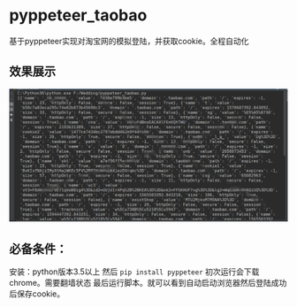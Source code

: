 # pyppeteer_taobao
基于pyppeteer实现对淘宝网的模拟登陆，并获取cookie。全程自动化
## 效果展示
![效果](https://github.com/1414044032/imgs/blob/master/taobao1.png)
## 必备条件：
安装：python版本3.5以上
然后 `pip install pyppeteer`
初次运行会下载chrome。需要翻墙状态
最后运行脚本。就可以看到自动启动浏览器然后登陆成功后保存cookie。
